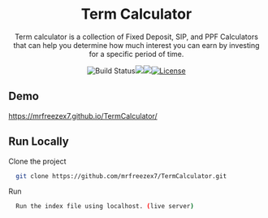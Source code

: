 <h1 align="center">Term Calculator</h1>

<p align="center">Term calculator is a collection of Fixed Deposit, SIP, and PPF Calculators that can help you determine how much interest you can earn by investing for a specific period of time.</p>

<div align="center">

![Build Status](http://img.shields.io/travis/badges/badgerbadgerbadger.svg?style=flat-square)![](https://img.shields.io/github/repo-size/mrfreezex7/TermCalculator)![](https://img.shields.io/github/last-commit/mrfreezex7/TermCalculator)[![License](http://img.shields.io/:license-mit-blue.svg?style=flat-square)](http://badges.mit-license.org)

</div>

## Demo

https://mrfreezex7.github.io/TermCalculator/


## Run Locally

Clone the project

```bash
  git clone https://github.com/mrfreezex7/TermCalculator.git
```

Run

```bash
  Run the index file using localhost. (live server)
```
